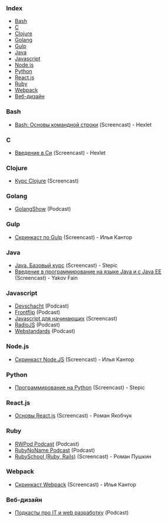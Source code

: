 ### Index

* [Bash](#bash)
* [C](#c)
* [Clojure](#clojure)
* [Golang](#golang)
* [Gulp](#gulp)
* [Java](#java)
* [Javascript](#javascript)
* [Node.js](#nodejs)
* [Python](#python)
* [React.js](#reactjs)
* [Ruby](#ruby)
* [Webpack](#webpack)
* [Веб-дизайн](#Веб-дизайн)


### Bash

* [Bash: Основы командной строки](https://ru.hexlet.io/courses/bash) (Screencast) - Hexlet


### C

* [Введение в Си](https://ru.hexlet.io/courses/introduction_to_c) (Screencast) - Hexlet


### Clojure

* [Курс Clojure](https://clojurecourse.by) (Screencast)


### Golang

* [GolangShow](https://golangshow.com) (Podcast)


### Gulp

* [Скринкаст по Gulp](http://learn.javascript.ru/screencast/gulp) (Screencast) - Илья Кантор


### Java

* [Java. Базовый курс](https://stepic.org/course/Java-%D0%91%D0%B0%D0%B7%D0%BE%D0%B2%D1%8B%D0%B9-%D0%BA%D1%83%D1%80%D1%81-187) (Screencast) - Stepic
* [Введение в программирование на языке Java и с Java EE](https://www.youtube.com/playlist?list=PLkKunJj_bZefB1_hhS68092rbF4HFtKjW) (Screencast) - Yakov Fain


### Javascript

* [Devschacht](https://soundcloud.com/devschacht) (Podcast)
* [Frontflip](http://frontflip.me) (Podcast)
* [Javascript для начинающих](http://www.magisters.org/education/course/js-for-beginners) (Screencast)
* [RadioJS](http://radiojs.ru) (Podcast)
* [Webstandards](https://soundcloud.com/web-standards) (Podcast)


### Node.js

* [Скринкаст Node.JS](https://learn.javascript.ru/screencast/nodejs) (Screencast) - Илья Кантор


### Python

* [Программирование на Python](https://stepic.org/course/%D0%9F%D1%80%D0%BE%D0%B3%D1%80%D0%B0%D0%BC%D0%BC%D0%B8%D1%80%D0%BE%D0%B2%D0%B0%D0%BD%D0%B8%D0%B5-%D0%BD%D0%B0-Python-67) (Screencast) - Stepic


### React.js

* [Основы React.js](http://learn.javascript.ru/screencast/react) (Screencast) - Роман Якобчук


### Ruby

* [RWPod Podcast](http://rwpod.com) (Podcast)
* [RubyNoName Podcast](http://rubynoname.ru) (Podcast)
* [RubySchool (Ruby, Rails)](http://rubyschool.us) (Screencast) - Роман Пушкин


### Webpack

* [Скринкаст Webpack](https://learn.javascript.ru/screencast/webpack) (Screencast) - Илья Кантор


### Веб-дизайн

* [Подкасты про IT и web разработку](https://uwebdesign.ru) (Podcast)
